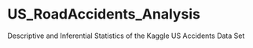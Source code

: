 # US_RoadAccidents_Analysis
Descriptive and Inferential Statistics of the Kaggle US Accidents Data Set
